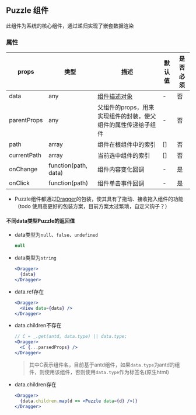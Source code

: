 ## Puzzle 组件

此组件为系统的核心组件，通过递归实现了嵌套数据渲染

### 属性

| props | 类型 | 描述 | 默认值 | 是否必须 |
| ---- | ---- | ---- | ---- | ---- |
| data | any | [组件描述对象](#组件描述对象) | - | 否 |
| parentProps | any | 父组件的props，用来实现组件的封装，使父组件的属性传递给子组件 | - | 否 |
| path | array | 组件在根组件中的索引 | [] | 否 |
| currentPath | array | 当前选中组件的索引 | [] | 否 |
| onChange | function(path, data) | 组件内容变化回调 | - | 是 |
| onClick | function(path) | 组件单击事件回调 | - | 是 |

- Puzzle组件都通过[Dragger]()的包装，使其具有了拖动、接收拖入组件的功能（todo 使用高更好的包装方案，目前方案太过繁琐，自定义钩子？）

#### 不同data类型Puzzle的返回值

- data类型为`null`、`false`、`undefined`
    ```js
    null
    ```
- data类型为`string`
    ```jsx
    <Dragger>
      {data}
    </Dragger>
    ```
- data.ref存在
    ```jsx
    <Dragger>
      <View data={data} />
    </Dragger>
    ```
- data.children不存在
    ```jsx
    // C = _.get(antd, data.type) || data.type;
    <Dragger>
      <C {...parsedProps} />
    </Dragger>
    ```
    > 其中C表示组件名，目前基于antd组件，如果`data.type`为antd的组件，则使用该组件，否则使用`data.type`作为标签名(原生html)
- data.children存在
    ```jsx
    <Dragger>
      {data.children.map(d => <Puzzle data={d} />)}
    </Dragger>
    ```